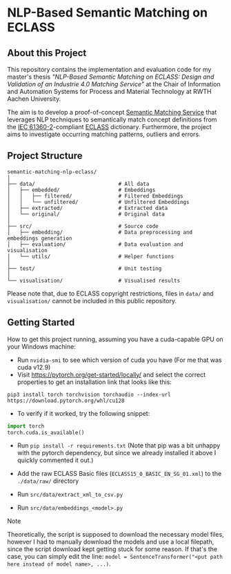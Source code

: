 # NLP-Based Semantic Matching on ECLASS

## About this Project 

This repository contains the implementation and evaluation code for my master's thesis _"NLP-Based Semantic Matching on ECLASS: Design and Validation of an Industrie 4.0 Matching Service"_ at the Chair of Information and Automation Systems for Process and Material Technology at RWTH Aachen University.

The aim is to develop a proof-of-concept [Semantic Matching Service](https://github.com/s-heppner/python-semantic-matcher) that leverages NLP techniques to semantically match concept definitions from the [IEC 61360-2](https://webstore.iec.ch/en/publication/5381)-compliant [ECLASS](https://eclass.eu/en/eclass-standard/introduction) dictionary. Furthermore, the project aims to investigate occurring matching patterns, outliers and errors.

## Project Structure

```
semantic-matching-nlp-eclass/
│
├── data/                           # All data
│   ├── embedded/                   # Embeddings
│   │   ├── filtered/               # Filtered Embeddings
│   │   └── unfiltered/             # Unfiltered Embeddings
│   ├── extracted/                  # Extracted data
│   └── original/                   # Original data
│
├── src/                            # Source code
│   ├── embedding/                  # Data preprocessing and embeddings generation
│   ├── evaluation/                 # Data evaluation and visualisation
│   └── utils/                      # Helper functions
│
├── test/                           # Unit testing
│
└── visualisation/                  # Visualised results
```

Please note that, due to ECLASS copyright restrictions, files in `data/` and `visualisation/` cannot be included in this public repository.

## Getting Started
How to get this project running, assuming you have a cuda-capable GPU on your Windows machine:
- Run `nvidia-smi` to see which version of cuda you have (For me that was cuda v12.9) 
- Visit https://pytorch.org/get-started/locally/ and select the correct properties to get an installation link that looks like this:

```commandline
pip3 install torch torchvision torchaudio --index-url https://download.pytorch.org/whl/cu128
```
- To verify if it worked, try the following snippet:

```python
import torch
torch.cuda.is_available()
```

- Run `pip install -r requirements.txt` (Note that pip was a bit unhappy with the pytorch dependency, but since we already installed it above I quickly commented it out.)

- Add the raw ECLASS Basic files (`ECLASS15_0_BASIC_EN_SG_01.xml`) to the `./data/raw/` directory
- Run `src/data/extract_xml_to_csv.py`
- Run `src/data/embeddings_<model>.py`

>[!note]
> Theoretically, the script is supposed to download the necessary model files, however I had to manually download the models 
> and use a local filepath, since the script download kept getting stuck for some reason.
> If that's the case, you can simply edit the line: `model = SentenceTransformer("<put path here instead of model name>, ...)`.
